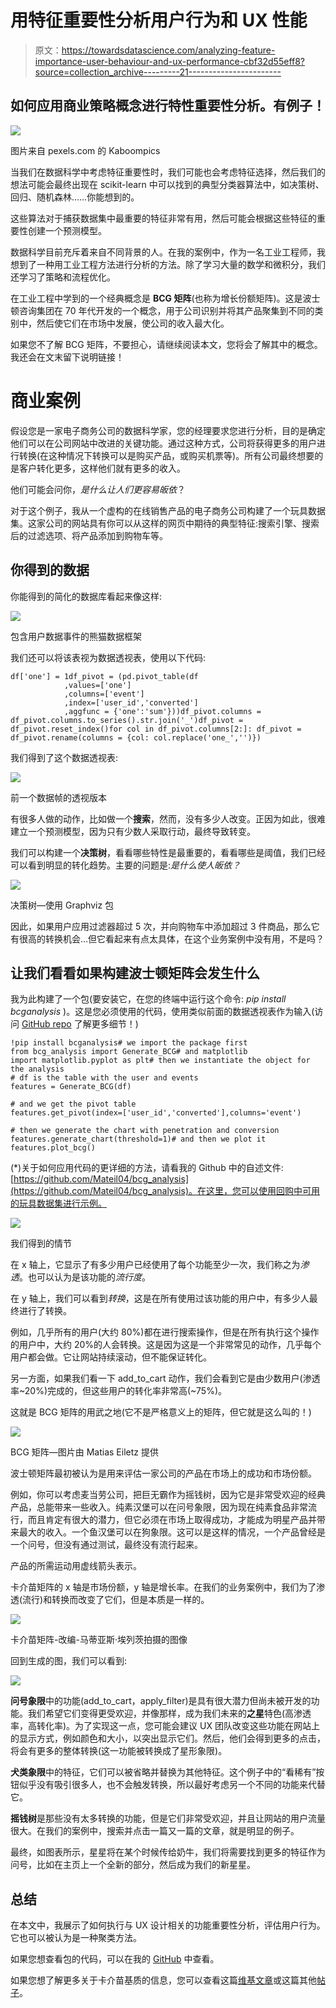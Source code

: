 # 用特征重要性分析用户行为和 UX 性能

> 原文：<https://towardsdatascience.com/analyzing-feature-importance-user-behaviour-and-ux-performance-cbf32d55eff8?source=collection_archive---------21----------------------->

## 如何应用商业策略概念进行特性重要性分析。有例子！

![](img/a2b0d0dfcd893c30f58e30f7c00850f4.png)

图片来自 pexels.com 的 Kaboompics

当我们在数据科学中考虑特征重要性时，我们可能也会考虑特征选择，然后我们的想法可能会最终出现在 scikit-learn 中可以找到的典型分类器算法中，如决策树、回归、随机森林……你能想到的。

这些算法对于捕获数据集中最重要的特征非常有用，然后可能会根据这些特征的重要性创建一个预测模型。

数据科学目前充斥着来自不同背景的人。在我的案例中，作为一名工业工程师，我想到了一种用工业工程方法进行分析的方法。除了学习大量的数学和微积分，我们还学习了策略和流程优化。

在工业工程中学到的一个经典概念是 **BCG 矩阵**(也称为增长份额矩阵)。这是波士顿咨询集团在 70 年代开发的一个概念，用于公司识别并将其产品聚集到不同的类别中，然后使它们在市场中发展，使公司的收入最大化。

如果您不了解 BCG 矩阵，不要担心，请继续阅读本文，您将会了解其中的概念。我还会在文末留下说明链接！

# **商业案例**

假设您是一家电子商务公司的数据科学家，您的经理要求您进行分析，目的是确定他们可以在公司网站中改进的关键功能。通过这种方式，公司将获得更多的用户进行转换(在这种情况下转换可以是购买产品，或购买机票等)。所有公司最终想要的是客户转化更多，这样他们就有更多的收入。

他们可能会问你，*是什么让人们更容易皈依*？

对于这个例子，我从一个虚构的在线销售产品的电子商务公司构建了一个玩具数据集。这家公司的网站具有你可以从这样的网页中期待的典型特征:搜索引擎、搜索后的过滤选项、将产品添加到购物车等。

## 你得到的数据

你能得到的简化的数据库看起来像这样:

![](img/681a4f4afa72483ece5bb22871abf137.png)

包含用户数据事件的熊猫数据框架

我们还可以将该表视为数据透视表，使用以下代码:

```
df['one'] = 1df_pivot = (pd.pivot_table(df
            ,values=['one']
            ,columns=['event']
            ,index=['user_id','converted']
            ,aggfunc = {'one':'sum'}))df_pivot.columns = df_pivot.columns.to_series().str.join('_')df_pivot = df_pivot.reset_index()for col in df_pivot.columns[2:]: df_pivot = df_pivot.rename(columns = {col: col.replace('one_','')})
```

我们得到了这个数据透视表:

![](img/bd4afd1c4faad3bccffa4e8a574537cc.png)

前一个数据帧的透视版本

有很多人做的动作，比如做一个**搜索**，然而，没有多少人改变。正因为如此，很难建立一个预测模型，因为只有少数人采取行动，最终导致转变。

我们可以构建一个**决策树**，看看哪些特性是最重要的，看看哪些是阈值，我们已经可以看到明显的转化趋势。主要的问题是:*是什么使人皈依？*

![](img/05ccfcff0be2cf41ebde1e92c9da4356.png)

决策树—使用 Graphviz 包

因此，如果用户应用过滤器超过 5 次，并向购物车中添加超过 3 件商品，那么它有很高的转换机会…但它看起来有点太具体，在这个业务案例中没有用，不是吗？

## **让我们看看如果构建波士顿矩阵会发生什么**

我为此构建了一个包(要安装它，在您的终端中运行这个命令: *pip install bcganalysis* )。这是您必须使用的代码，使用类似前面的数据透视表作为输入(访问 [GitHub repo](https://github.com/Mateil04/bcg_analysis) 了解更多细节！)

```
!pip install bcganalysis# we import the package first
from bcg_analysis import Generate_BCG# and matplotlib
import matplotlib.pyplot as plt# then we instantiate the object for the analysis 
# df is the table with the user and events
features = Generate_BCG(df)

# and we get the pivot table
features.get_pivot(index=['user_id','converted'],columns='event')

# then we generate the chart with penetration and conversion
features.generate_chart(threshold=1)# and then we plot it
features.plot_bcg() 
```

(*)关于如何应用代码的更详细的方法，请看我的 Github 中的自述文件:[https://github.com/Mateil04/bcg_analysis](https://github.com/Mateil04/bcg_analysis)。在这里，您可以使用回购中可用的玩具数据集进行示例。

![](img/eff8d070340f0527bb95d90e1076e3f2.png)

我们得到的情节

在 x 轴上，它显示了有多少用户已经使用了每个功能至少一次，我们称之为*渗透*。也可以认为是该功能的*流行度*。

在 y 轴上，我们可以看到*转换*，这是在所有使用过该功能的用户中，有多少人最终进行了转换。

例如，几乎所有的用户(大约 80%)都在进行搜索操作，但是在所有执行这个操作的用户中，大约 20%的人会转换。这是因为这是一个非常常见的动作，几乎每个用户都会做。它让网站持续滚动，但不能保证转化。

另一方面，如果我们看一下 add_to_cart 动作，我们会看到它是由少数用户(渗透率~20%)完成的，但这些用户的转化率非常高(~75%)。

这就是 BCG 矩阵的用武之地(它不是严格意义上的矩阵，但它就是这么叫的！)

![](img/81cb0ccfdee38c639b3645d3efce6a32.png)

BCG 矩阵—图片由 Matias Eiletz 提供

波士顿矩阵最初被认为是用来评估一家公司的产品在市场上的成功和市场份额。

例如，你可以考虑麦当劳公司，把巨无霸作为摇钱树，因为它是非常受欢迎的经典产品，总能带来一些收入。纯素汉堡可以在问号象限，因为现在纯素食品非常流行，而且肯定有很大的潜力，但它必须在市场上取得成功，才能成为明星产品并带来最大的收入。一个鱼汉堡可以在狗象限。这可以是这样的情况，一个产品曾经是一个问号，但没有通过测试，最终没有流行起来。

产品的所需运动用虚线箭头表示。

卡介苗矩阵的 x 轴是市场份额，y 轴是增长率。在我们的业务案例中，我们为了渗透(流行)和转换而改变了它们，但是本质是一样的。

![](img/b31dfb65b6f9ea8e32ce9e5fd21231ab.png)

卡介苗矩阵-改编-马蒂亚斯·埃列茨拍摄的图像

回到生成的图，我们可以看到:

![](img/139e7fc721d7f1cffd8dc4b3ccf92f3a.png)

**问号象限**中的功能(add_to_cart，apply_filter)是具有很大潜力但尚未被开发的功能。我们希望它们变得更受欢迎，并像那样，成为我们未来的**之星**特色(高渗透率，高转化率)。为了实现这一点，您可能会建议 UX 团队改变这些功能在网站上的显示方式，例如颜色和大小，以突出显示它们。然后，他们会得到更多的点击，将会有更多的整体转换(这一功能被转换成了星形象限)。

**犬类象限**中的特征，它们可以被省略并替换为其他特征。这个例子中的“看稀有”按钮似乎没有吸引很多人，也不会触发转换，所以最好考虑另一个不同的功能来代替它。

**摇钱树**是那些没有太多转换的功能，但是它们非常受欢迎，并且让网站的用户流量很大。在我们的案例中，搜索并点击一篇又一篇的文章，就是明显的例子。

最终，如图表所示，星星将在某个时候传给奶牛，我们将需要找到更多的特征作为问号，比如在主页上一个全新的部分，然后成为我们的新星星。

## **总结**

在本文中，我展示了如何执行与 UX 设计相关的功能重要性分析，评估用户行为。它也可以被认为是一种聚类方法。

如果您想查看包的代码，可以在我的 [GitHub](https://github.com/Mateil04/bcg_analysis) 中查看。

如果您想了解更多关于卡介苗基质的信息，您可以查看这篇[维基文章](https://en.wikipedia.org/wiki/Growth%E2%80%93share_matrix)或这篇其他[帖子](https://www.feedough.com/what-is-a-bcg-matrix-examples-how-to-guide/)。